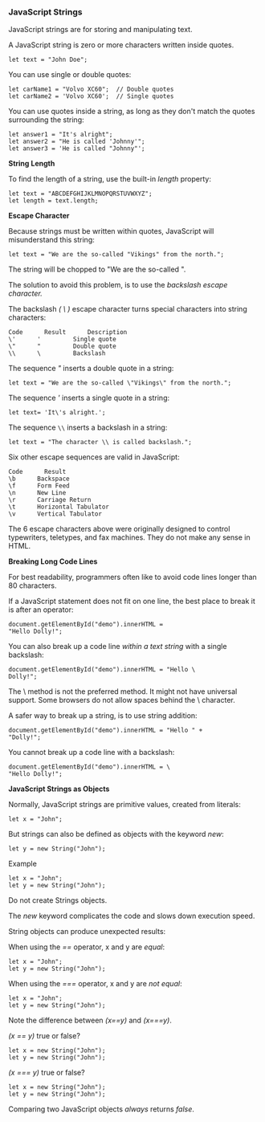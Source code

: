 ### JavaScript Strings

JavaScript strings are for storing and manipulating text.

A JavaScript string is zero or more characters written inside quotes.

    let text = "John Doe";

You can use single or double quotes:

    let carName1 = "Volvo XC60";  // Double quotes
    let carName2 = 'Volvo XC60';  // Single quotes 

You can use quotes inside a string, as long as they don't match the quotes surrounding the string:

    let answer1 = "It's alright";
    let answer2 = "He is called 'Johnny'";
    let answer3 = 'He is called "Johnny"';


__String Length__

To find the length of a string, use the built-in _length_ property:

    let text = "ABCDEFGHIJKLMNOPQRSTUVWXYZ";
    let length = text.length;


__Escape Character__

Because strings must be written within quotes, JavaScript will misunderstand this string:

    let text = "We are the so-called "Vikings" from the north.";

The string will be chopped to "We are the so-called ".

The solution to avoid this problem, is to use the _backslash escape character._

The backslash _( \ )_ escape character turns special characters into string characters:

    Code 	  Result 	  Description
    \' 	    ' 	      Single quote
    \" 	    " 	      Double quote
    \\ 	    \ 	      Backslash

The sequence _\"_  inserts a double quote in a string:

    let text = "We are the so-called \"Vikings\" from the north."; 

The sequence _\'_  inserts a single quote in a string:

    let text= 'It\'s alright.';

The sequence `\\`  inserts a backslash in a string:

    let text = "The character \\ is called backslash.";

Six other escape sequences are valid in JavaScript:

    Code 	  Result
    \b 	    Backspace
    \f 	    Form Feed
    \n 	    New Line
    \r 	    Carriage Return
    \t 	    Horizontal Tabulator
    \v 	    Vertical Tabulator

The 6 escape characters above were originally designed to control typewriters, teletypes, and fax machines. They do not make any sense in HTML. 


__Breaking Long Code Lines__

For best readability, programmers often like to avoid code lines longer than 80 characters.

If a JavaScript statement does not fit on one line, the best place to break it is after an operator:

    document.getElementById("demo").innerHTML =
    "Hello Dolly!"; 

You can also break up a code line _within a text string_ with a single backslash:

    document.getElementById("demo").innerHTML = "Hello \
    Dolly!";

The \ method is not the preferred method. It might not have universal support.
Some browsers do not allow spaces behind the \ character.

A safer way to break up a string, is to use string addition:

    document.getElementById("demo").innerHTML = "Hello " +
    "Dolly!";

You cannot break up a code line with a backslash:

    document.getElementById("demo").innerHTML = \
    "Hello Dolly!";


__JavaScript Strings as Objects__

Normally, JavaScript strings are primitive values, created from literals:

    let x = "John";

But strings can also be defined as objects with the keyword _new_:

    let y = new String("John");

Example

    let x = "John";
    let y = new String("John");



Do not create Strings objects.

The _new_ keyword complicates the code and slows down execution speed.

String objects can produce unexpected results:

When using the _==_ operator, x and y are _equal_:

    let x = "John";
    let y = new String("John");


When using the _===_ operator, x and y are _not equal_: 

    let x = "John";
    let y = new String("John");

Note the difference between _(x==y)_ and _(x===y)_.


_(x == y)_ true or false?

    let x = new String("John");
    let y = new String("John");

_(x === y)_ true or false?

    let x = new String("John");
    let y = new String("John");

Comparing two JavaScript objects _always_ returns _false_.